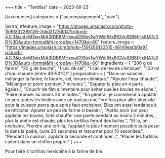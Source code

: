 +++
title = "Tortillas"
date = 2023-09-23

[taxonomies]
categories = ["accompagnement", "pain"]

[extra]
#feature_image = "https://images.unsplash.com/photo-1599232288126-7dbd2127db14?ixlib=rb-4.0.3&ixid=M3wxMjA3fDB8MHxwaG90by1wYWdlfHx8fGVufDB8fHx8fA%3D%3D&auto=format&fit=crop&w=1470&q=80"
feature_image = "https://images.unsplash.com/photo-1591266123515-46149ea0b0a9?ixlib=rb-4.0.3&ixid=M3wxMjA3fDB8MHxwaG90by1wYWdlfHx8fGVufDB8fHx8fA%3D%3D&auto=format&fit=crop&w=1470&q=80"
ingredients = [
  "200 g de farine",
  "20 g de beurre",
  "1 càc de sel",
  "1 càc de levure chimique",
  "100 ml d'eau chaude (entre 40-50°C)"
]
preparations = [
  "Dans un saladier, mélanger la farine, le beurre, sel, levure chimique.",
  "Ajouter l'eau chaude.",
  "Mélanger et pétrir pendant 7 minutes.",
  "Séparer la pâte en 4 parts égales.",
  "Couvrir de film alimentaire pour éviter que les boules ne sèche.",
  "Faire reposer au moins 20 minutes.",
  "En général, je commence à applatir un peu toutes les boules avec un rouleau une 1ere fois pour aller plus vite pour la cuisson parce que après faut enchainer. Elles ont aussi tendance à se rétracter. Ajouter un peu de farine si besoin.",
  "Après avoir (un peu) applatie les boules, faite chauffer une poele pendant au moins 2 minutes, plus la poêle est chaude, plus les tortillas feront des bulles.",
  "Et la, on enchaine. Prendre une tortilla, l'applatir le plus finement possible puis poser la dans la poêle, cuire 20 secondes et retourner pour 10 secondes.",
  "Pendant la cuisson, applatir la seconde et continuer...",
  "Placer les tortillas cuitent dans un chiffon propre."
]
+++

Pour faire 4 tortillas mexicaine à la farine de blé.
